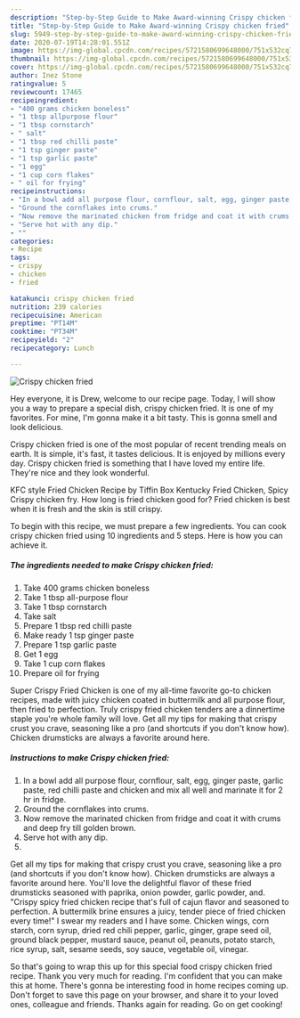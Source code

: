 ```yaml
---
description: "Step-by-Step Guide to Make Award-winning Crispy chicken fried"
title: "Step-by-Step Guide to Make Award-winning Crispy chicken fried"
slug: 5949-step-by-step-guide-to-make-award-winning-crispy-chicken-fried
date: 2020-07-19T14:28:01.551Z
image: https://img-global.cpcdn.com/recipes/5721580699648000/751x532cq70/crispy-chicken-fried-recipe-main-photo.jpg
thumbnail: https://img-global.cpcdn.com/recipes/5721580699648000/751x532cq70/crispy-chicken-fried-recipe-main-photo.jpg
cover: https://img-global.cpcdn.com/recipes/5721580699648000/751x532cq70/crispy-chicken-fried-recipe-main-photo.jpg
author: Inez Stone
ratingvalue: 5
reviewcount: 17465
recipeingredient:
- "400 grams chicken boneless"
- "1 tbsp allpurpose flour"
- "1 tbsp cornstarch"
- " salt"
- "1 tbsp red chilli paste"
- "1 tsp ginger paste"
- "1 tsp garlic paste"
- "1 egg"
- "1 cup corn flakes"
- " oil for frying"
recipeinstructions:
- "In a bowl add all purpose flour, cornflour, salt, egg, ginger paste, garlic paste, red chilli paste and chicken and mix all well and marinate it for 2 hr in fridge."
- "Ground the cornflakes into crums."
- "Now remove the marinated chicken from fridge and coat it with crums and deep fry till golden brown."
- "Serve hot with any dip."
- ""
categories:
- Recipe
tags:
- crispy
- chicken
- fried

katakunci: crispy chicken fried 
nutrition: 239 calories
recipecuisine: American
preptime: "PT14M"
cooktime: "PT34M"
recipeyield: "2"
recipecategory: Lunch

---
```



![Crispy chicken fried](https://img-global.cpcdn.com/recipes/5721580699648000/751x532cq70/crispy-chicken-fried-recipe-main-photo.jpg)

Hey everyone, it is Drew, welcome to our recipe page. Today, I will show you a way to prepare a special dish, crispy chicken fried. It is one of my favorites. For mine, I'm gonna make it a bit tasty. This is gonna smell and look delicious.

Crispy chicken fried is one of the most popular of recent trending meals on earth. It is simple, it's fast, it tastes delicious. It is enjoyed by millions every day. Crispy chicken fried is something that I have loved my entire life. They're nice and they look wonderful.

KFC style Fried Chicken Recipe by Tiffin Box Kentucky Fried Chicken, Spicy Crispy chicken fry. How long is fried chicken good for? Fried chicken is best when it is fresh and the skin is still crispy.


To begin with this recipe, we must prepare a few ingredients. You can cook crispy chicken fried using 10 ingredients and 5 steps. Here is how you can achieve it.

<!--inarticleads1-->

##### The ingredients needed to make Crispy chicken fried:

1. Take 400 grams chicken boneless
1. Take 1 tbsp all-purpose flour
1. Take 1 tbsp cornstarch
1. Take  salt
1. Prepare 1 tbsp red chilli paste
1. Make ready 1 tsp ginger paste
1. Prepare 1 tsp garlic paste
1. Get 1 egg
1. Take 1 cup corn flakes
1. Prepare  oil for frying


Super Crispy Fried Chicken is one of my all-time favorite go-to chicken recipes, made with juicy chicken coated in buttermilk and all purpose flour, then fried to perfection. Truly crispy fried chicken tenders are a dinnertime staple you&#39;re whole family will love. Get all my tips for making that crispy crust you crave, seasoning like a pro (and shortcuts if you don&#39;t know how). Chicken drumsticks are always a favorite around here. 

<!--inarticleads2-->

##### Instructions to make Crispy chicken fried:

1. In a bowl add all purpose flour, cornflour, salt, egg, ginger paste, garlic paste, red chilli paste and chicken and mix all well and marinate it for 2 hr in fridge.
1. Ground the cornflakes into crums.
1. Now remove the marinated chicken from fridge and coat it with crums and deep fry till golden brown.
1. Serve hot with any dip.
1. 


Get all my tips for making that crispy crust you crave, seasoning like a pro (and shortcuts if you don&#39;t know how). Chicken drumsticks are always a favorite around here. You&#39;ll love the delightful flavor of these fried drumsticks seasoned with paprika, onion powder, garlic powder, and. &#34;Crispy spicy fried chicken recipe that&#39;s full of cajun flavor and seasoned to perfection. A buttermilk brine ensures a juicy, tender piece of fried chicken every time!&#34; I swear my readers and I have some. Chicken wings, corn starch, corn syrup, dried red chili pepper, garlic, ginger, grape seed oil, ground black pepper, mustard sauce, peanut oil, peanuts, potato starch, rice syrup, salt, sesame seeds, soy sauce, vegetable oil, vinegar. 

So that's going to wrap this up for this special food crispy chicken fried recipe. Thank you very much for reading. I'm confident that you can make this at home. There's gonna be interesting food in home recipes coming up. Don't forget to save this page on your browser, and share it to your loved ones, colleague and friends. Thanks again for reading. Go on get cooking!
